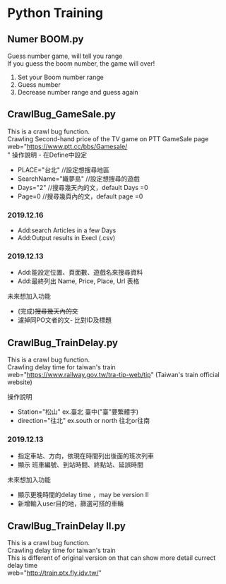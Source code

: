 # Python Training

## Numer BOOM.py
 Guess number game, will tell you range<br>
 If you guess the boom number, the game will over!<br>
1. Set your Boom number range
2. Guess number
3. Decrease number range and guess again


## CrawlBug_GameSale.py
 This is a crawl bug function.<br>
 Crawling Second-hand price of the TV game on PTT GameSale page<br>
 web="https://www.ptt.cc/bbs/Gamesale/<br>"
操作說明 - 在Define中設定<br>
  * PLACE="台北"   //設定想搜尋地區<br>
  * SearchName="織夢島"  //設定想搜尋的遊戲<br>
  * Days="2"    //搜尋幾天內的文，default Days =0
  * Page=0      //搜尋幾頁內的文，default page =0
  
### 2019.12.16
 * Add:search Articles in a few Days
 * Add:Output results in Execl (.csv)

### 2019.12.13
 * Add:能設定位置、頁面數、遊戲名來搜尋資料
 * Add:最終列出 Name, Price, Place, Url 表格
 

未來想加入功能
* (完成)~~搜尋幾天內的文~~
* 濾掉同PO文者的文- 比對ID及標題<br>


## CrawlBug_TrainDelay.py
 This is a crawl bug function.<br>
 Crawling delay time for taiwan's train<br>
 web="https://www.railway.gov.tw/tra-tip-web/tip" (Taiwan's train official website)
 
 操作說明<br>
* Station="松山"      ex.臺北 臺中("臺"要繁體字)
* direction="往北"    ex.south or north 往北or往南 
 
 
### 2019.12.13
 * 指定車站、方向，依現在時間列出後面的班次列車
 * 顯示 班車編號、到站時間、終點站、延誤時間
 
 未來想加入功能
 * 顯示更晚時間的delay time ，may be version II
 * 新增輸入user目的地，篩選可搭的車輛

## CrawlBug_TrainDelay II.py
 This is a crawl bug function.<br>
 Crawling delay time for taiwan's train<br>
 This is different of original version on that can show more detail currect delay time <br>
 web="http://train.ptx.fly.idv.tw/"


